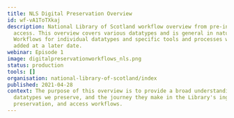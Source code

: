 ```yaml
---
title: NLS Digital Preservation Overview
id: wf-vA1ToTXkaj
description: National Library of Scotland workflow overview from pre-ingest to
  access. This overview covers various datatypes and is general in nature.
  Workflows for individual datatypes and specific tools and processes will be
  added at a later date.
webinar: Episode 1
image: digitalpreservationworkflows_nls.png
status: production
tools: []
organisation: national-library-of-scotland/index
published: 2021-04-28
context: The purpose of this overview is to provide a broad understanding of the
  datatypes we preserve, and the journey they make in the Library's ingest,
  preservation, and access workflows.
---
```

